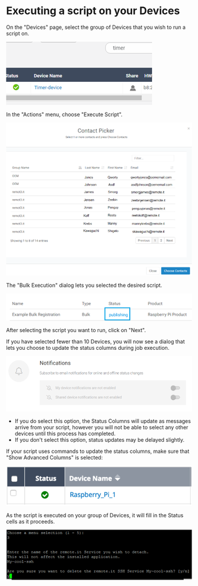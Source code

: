 # Executing a script on your Devices

On the "Devices" page, select the group of Devices that you wish to run a script on.

![](../../.gitbook/assets/image%20%28284%29.png)

In the "Actions" menu, choose "Execute Script".  

![](../../.gitbook/assets/image%20%28394%29.png)

The "Bulk Execution" dialog lets you selected the desired script.  

![](../../.gitbook/assets/image%20%28301%29.png)

After selecting the script you want to run, click on "Next".

If you have selected fewer than 10 Devices, you will now see a dialog that lets you choose to update the status columns during job execution.  

![](../../.gitbook/assets/image%20%28280%29.png)

* If you do select this option, the Status Columns will update as messages arrive from your script, however you will not be able to select any other devices until this process has completed.
* If you don't select this option, status updates may be delayed slightly.

If your script uses commands to update the status columns,  make sure that "Show Advanced Columns" is selected:

![](../../.gitbook/assets/image%20%283%29.png)

As the script is executed on your group of Devices, it will fill in the Status cells as it proceeds.

![](../../.gitbook/assets/image%20%28171%29.png)

